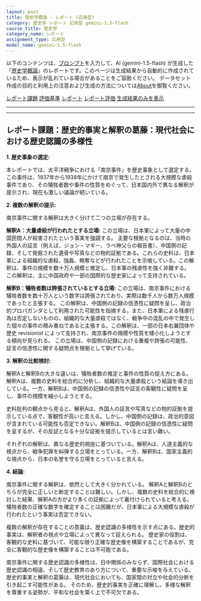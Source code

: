 ```yaml
---
layout: post
title: 歴史学概論 - レポート (応用型)
category: 歴史学 レポート 応用型 gemini-1.5-flash
course_title: 歴史学
category_name: レポート
assignment_type: 応用型
model_name: gemini-1.5-flash
---
```


以下のコンテンツは、[プロンプト](https://github.com/takedatoshiyuki/synthetic_assignments/tree/main/generated/歴史学/gemini-1.5-flash/prompt_レポート-応用型.md)を入力して、AI (gemini-1.5-flash) が生成した「[歴史学概論](/contents/歴史学/)」のレポートです。このページは生成結果から自動的に作成されているため、表示が乱れている場合があることをご容赦ください。
データセット作成の目的と利用上の注意および生成の方法については[About](/About)を御覧ください。

[レポート課題](../レポート課題-応用型)
[評価基準](../評価基準-応用型)
[レポート](../レポート-応用型)
[レポート評価](../レポート評価-応用型)
[生成結果のみを表示](https://github.com/takedatoshiyuki/synthetic_assignments/tree/main/generated/歴史学/gemini-1.5-flash/レポート-応用型.md)
  

***
***
  
## レポート課題：歴史的事実と解釈の葛藤：現代社会における歴史認識の多様性

**1. 歴史事象の選定:**

本レポートでは、太平洋戦争における「南京事件」を歴史事象として選定する。この事件は、1937年から1938年にかけて南京で発生したとされる大規模な虐殺事件であり、その犠牲者数や事件の性質をめぐって、日本国内外で異なる解釈が提示され、現在も激しい議論が続いている。

**2. 複数の解釈の提示:**

南京事件に関する解釈は大きく分けて二つの立場が存在する。

**解釈A：大量虐殺が行われたとする立場:** この立場は、日本軍によって大量の中国民間人が殺害されたという事実を強調する。  主要な根拠となるのは、当時の外国人の証言（例えば、ジョン・マギー、ラベ神父らの報告書）、中国側の記録、そして発掘された遺骨や写真などの物的証拠である。これらの史料は、日本軍による組織的な虐殺、強姦、略奪などが行われたことを示唆している。この解釈は、事件の規模を数十万人規模と推定し、日本軍の残虐性を強く非難する。  この解釈は、主に中国政府や一部の国際的な歴史家によって支持されている。

**解釈B：犠牲者数は誇張されているとする立場:** この立場は、南京事件における犠牲者数を数十万人という数字は誇張されており、実際は数千人から数万人規模であったと主張する。  この解釈は、中国側の記録の信憑性に疑問を呈し、政治的プロパガンダとして利用された可能性を指摘する。また、日本軍による残虐行為は否定しないものの、組織的な大量虐殺ではなく、戦争中の混乱の中で発生した個々の事件の積み重ねであると主張する。この解釈は、一部の日本右翼団体や歴史 revisionist によって支持され、南京事件の規模や性質を矮小化しようとする傾向が見られる。  この立場は、中国側の記録における重複や誇張の可能性、証言の信憑性に関する疑問点を根拠として挙げている。


**3. 解釈の比較検討:**

解釈Aと解釈Bの大きな違いは、犠牲者数の推定と事件の性質の捉え方にある。解釈Aは、複数の史料を総合的に分析し、組織的な大量虐殺という結論を導き出している。一方、解釈Bは、中国側の記録の信憑性や証言の客観性に疑問を呈し、事件の規模を縮小しようとする。

史料批判の観点から見ると、解釈Aは、外国人の証言や写真などの物的証拠を提示している点で、客観性が高いと言える。しかし、中国側の記録は、政治的意図が含まれている可能性も否定できない。解釈Bは、中国側の記録の信憑性に疑問を呈するが、その反証となる十分な証拠を提示しているとは言い難い。

それぞれの解釈は、異なる歴史的視座に基づいている。解釈Aは、人道主義的な視点から、戦争犯罪を糾弾する立場をとっている。一方、解釈Bは、国家主義的な視点から、日本の名誉を守る立場をとっていると言える。

**4. 結論:**

南京事件に関する解釈は、依然として大きく分かれている。  解釈Aと解釈Bのどちらが完全に正しいと断定することは難しい。しかし、複数の史料を総合的に検討した結果、解釈Aの方がより多くの証拠によって裏付けられていると考える。  犠牲者数の正確な数字を確定することは困難だが、日本軍による大規模な虐殺が行われたという事実は否定できない。

複数の解釈が存在することの意義は、歴史認識の多様性を示す点にある。歴史的事実は、解釈者の視点や立場によって異なって捉えられる。  歴史家の役割は、客観的な史料に基づいて、可能な限り正確な歴史像を構築することであるが、完全に客観的な歴史像を構築することは不可能である。

南京事件に関する歴史認識の多様性は、日中関係のみならず、国際社会における歴史認識の相違、そして歴史教育のあり方について、重要な示唆を与えている。歴史的事実と解釈の葛藤は、現代社会においても、国家間の対立や社会的分断を引き起こす可能性がある。  そのため、歴史的事実を正確に理解し、多様な解釈を尊重する姿勢が、平和な社会を築く上で不可欠である。
